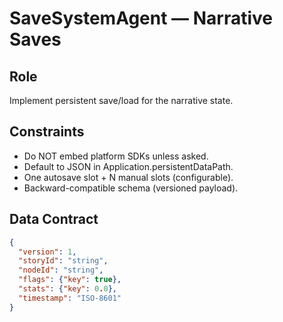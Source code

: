 # SaveSystemAgent — Narrative Saves

## Role

Implement persistent save/load for the narrative state.

## Constraints

- Do NOT embed platform SDKs unless asked.
- Default to JSON in Application.persistentDataPath.
- One autosave slot + N manual slots (configurable).
- Backward-compatible schema (versioned payload).

## Data Contract

```json
{
  "version": 1,
  "storyId": "string",
  "nodeId": "string",
  "flags": {"key": true},
  "stats": {"key": 0.0},
  "timestamp": "ISO-8601"
}

